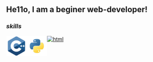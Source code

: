 ## He11o, I am a beginer web-developer!


### <em>skills</em>
[<img align="left" alt="C++" width="55px" src="https://raw.githubusercontent.com/github/explore/180320cffc25f4ed1bbdfd33d4db3a66eeeeb358/topics/cpp/cpp.png" />][instagram]
[<img align="left" alt="python" width="55px" src="https://raw.githubusercontent.com/github/explore/80688e429a7d4ef2fca1e82350fe8e3517d3494d/topics/python/python.png" />][instagram]
[<img src="https://upload.wikimedia.org/wikipedia/commons/thumb/6/61/HTML5_logo_and_wordmark.svg/1200px-HTML5_logo_and_wordmark.svg.png"
      alt="html"
      title="html"
      width="55px"
      />
      ][instagram]
 
             

[instagram]: https://www.instagram.com/liu_rus/



